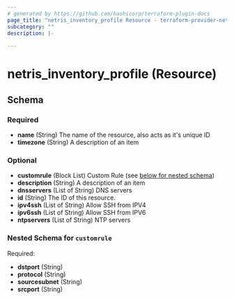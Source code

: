 ```yaml
---
# generated by https://github.com/hashicorp/terraform-plugin-docs
page_title: "netris_inventory_profile Resource - terraform-provider-netris"
subcategory: ""
description: |-
  
---
```


# netris_inventory_profile (Resource)





<!-- schema generated by tfplugindocs -->
## Schema

### Required

- **name** (String) The name of the resource, also acts as it's unique ID
- **timezone** (String) A description of an item

### Optional

- **customrule** (Block List) Custom Rule (see [below for nested schema](#nestedblock--customrule))
- **description** (String) A description of an item
- **dnsservers** (List of String) DNS servers
- **id** (String) The ID of this resource.
- **ipv4ssh** (List of String) Allow SSH from IPV4
- **ipv6ssh** (List of String) Allow SSH from IPV6
- **ntpservers** (List of String) NTP servers

<a id="nestedblock--customrule"></a>
### Nested Schema for `customrule`

Required:

- **dstport** (String)
- **protocol** (String)
- **sourcesubnet** (String)
- **srcport** (String)


